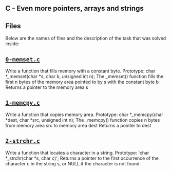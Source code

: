 ## C - Even more pointers, arrays and strings 

## Files
Below are the names of files and the description of the task that was solved inside:


## [`0-memset.c`](0-memset.c)
Write a function that fills memory with a constant byte.
Prototype: char *_memset(char *s, char b, unsigned int n);
The _memset() function fills the first n bytes of the memory area pointed to by s with the constant byte b
Returns a pointer to the memory area s

## [`1-memcpy.c`](1-memcpy.c)
Write a function that copies memory area.
Prototype: char *_memcpy(char *dest, char *src, unsigned int n);
The _memcpy() function copies n bytes from memory area src to memory area dest
Returns a pointer to dest


## [`2-strchr.c`](2-strchr.c)
Write a function that locates a character in a string. 
Prototype: 'char *_strchr(char *s, char c)'; 
Returns a pointer to the first occurrence of the character c in the string s, or NULL if the character is not found
